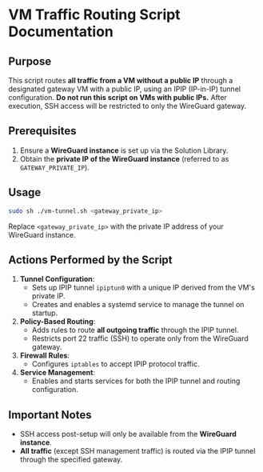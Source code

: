 # VM Traffic Routing Script Documentation

## Purpose

This script routes **all traffic from a VM without a public IP** through a designated gateway VM with a public IP, using an IPIP (IP-in-IP) tunnel configuration. **Do not run this script on VMs with public IPs.** After execution, SSH access will be restricted to only the WireGuard gateway.

## Prerequisites

1. Ensure a **WireGuard instance** is set up via the Solution Library.
2. Obtain the **private IP of the WireGuard instance** (referred to as `GATEWAY_PRIVATE_IP`).

## Usage

```bash
sudo sh ./vm-tunnel.sh <gateway_private_ip>
```

Replace `<gateway_private_ip>` with the private IP address of your WireGuard instance.

## Actions Performed by the Script

1. **Tunnel Configuration**:
    - Sets up IPIP tunnel `ipiptun0` with a unique IP derived from the VM's private IP.
    - Creates and enables a systemd service to manage the tunnel on startup.
2. **Policy-Based Routing**:
    - Adds rules to route **all outgoing traffic** through the IPIP tunnel.
    - Restricts port 22 traffic (SSH) to operate only from the WireGuard gateway.
3. **Firewall Rules**:
    - Configures `iptables` to accept IPIP protocol traffic.
4. **Service Management**:
    - Enables and starts services for both the IPIP tunnel and routing configuration.

## Important Notes

- SSH access post-setup will only be available from the **WireGuard instance**.
- **All traffic** (except SSH management traffic) is routed via the IPIP tunnel through the specified gateway.
